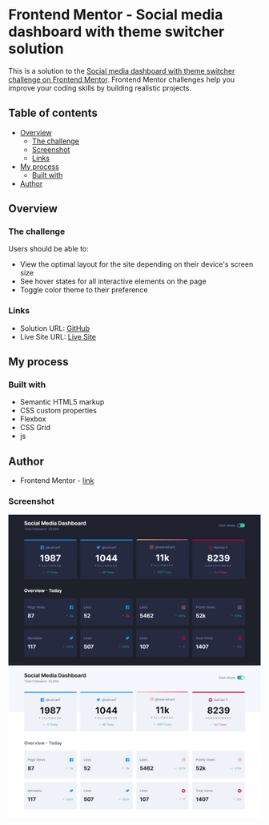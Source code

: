 # Frontend Mentor - Social media dashboard with theme switcher solution

This is a solution to the [Social media dashboard with theme switcher challenge on Frontend Mentor](https://www.frontendmentor.io/challenges/social-media-dashboard-with-theme-switcher-6oY8ozp_H). Frontend Mentor challenges help you improve your coding skills by building realistic projects.

## Table of contents

- [Overview](#overview)
  - [The challenge](#the-challenge)
  - [Screenshot](#screenshot)
  - [Links](#links)
- [My process](#my-process)
  - [Built with](#built-with)
- [Author](#author)


## Overview

### The challenge

Users should be able to:

- View the optimal layout for the site depending on their device's screen size
- See hover states for all interactive elements on the page
- Toggle color theme to their preference


### Links

- Solution URL: [GitHub](https://github.com/AyaElshaer/social-media-dashboard)
- Live Site URL: [Live Site](https://social-media-dashboard-ayaramadan.vercel.app/)

## My process

### Built with

- Semantic HTML5 markup
- CSS custom properties
- Flexbox
- CSS Grid
- js

## Author

- Frontend Mentor - [link](https://www.frontendmentor.io/solutions/responsive-page-using-css-flexbox-and-grid-AIQ0FQKFC)
### Screenshot


![dark-desktop](./screenshot/dark-desktop.png)
![light-desktop](./screenshot/light-desktop.png)
